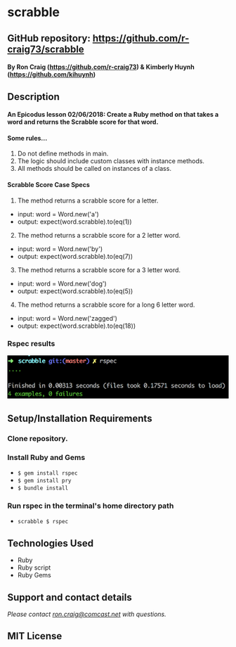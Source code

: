 # scrabble

## GitHub repository: https://github.com/r-craig73/scrabble

#### By Ron Craig (https://github.com/r-craig73) & Kimberly Huynh (https://github.com/kihuynh)

## Description
#### An Epicodus lesson 02/06/2018: Create a Ruby method on that takes a word and returns the Scrabble score for that word.
#### Some rules...
1. Do not define methods in main.
2. The logic should include custom classes with instance methods.
3. All methods should be called on instances of a class.

#### Scrabble Score Case Specs
1. The method returns a scrabble score for a letter.
  * input: word = Word.new('a')
  * output: expect(word.scrabble).to(eq(1))
2. The method returns a scrabble score for a 2 letter word.
  * input: word = Word.new('by')
  * output: expect(word.scrabble).to(eq(7))
3. The method returns a scrabble score for a 3 letter word.
  * input: word = Word.new('dog')
  * output: expect(word.scrabble).to(eq(5))
4. The method returns a scrabble score for a long 6 letter word.
  * input: word = Word.new('zagged')
  * output: expect(word.scrabble).to(eq(18))

### Rspec results
![alt-text](img/rspec-screenshot.png "Screenshot Rspec results, 4 specs passing")

## Setup/Installation Requirements
### Clone repository.
### Install Ruby and Gems
* `$ gem install rspec`
* `$ gem install pry`
* `$ bundle install`

### Run rspec in the terminal's home directory path
* `scrabble $ rspec`

## Technologies Used
* Ruby
* Ruby script
* Ruby Gems

## Support and contact details
_Please contact ron.craig@comcast.net with questions._

## MIT License